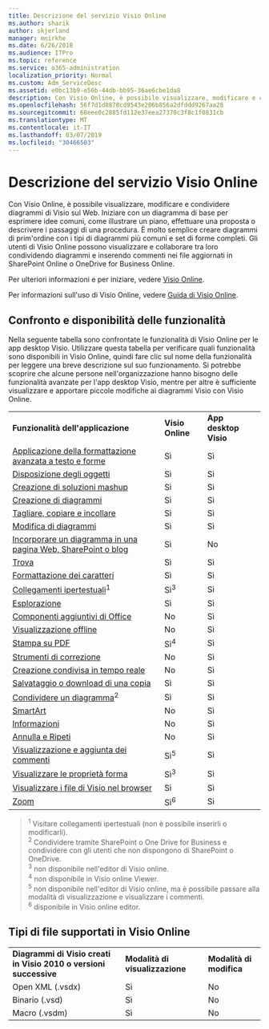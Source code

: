 ```yaml
---
title: Descrizione del servizio Visio Online
ms.author: sharik
author: skjerland
manager: mnirkhe
ms.date: 6/26/2018
ms.audience: ITPro
ms.topic: reference
ms.service: o365-administration
localization_priority: Normal
ms.custom: Adm_ServiceDesc
ms.assetid: e0bc13b9-e56b-44db-bb95-36ae6cbe1da8
description: Con Visio Online, è possibile visualizzare, modificare e condividere diagrammi di Visio sul Web. Iniziare con un diagramma di base per esprimere idee comuni, come illustrare un piano, effettuare una proposta o descrivere i passaggi di una procedura. È molto semplice creare diagrammi di prim'ordine con i tipi di diagrammi più comuni e set di forme completi. Gli utenti di Visio Online possono visualizzare e collaborare tra loro condividendo diagrammi e inserendo commenti nei file aggiornati in SharePoint Online o OneDrive for Business Online.
ms.openlocfilehash: 56f7d1d8878cd9543e206b856a2dfddd9267aa28
ms.sourcegitcommit: 68eee0c2885fd112e37eea27370c3f8c1f0831cb
ms.translationtype: MT
ms.contentlocale: it-IT
ms.lasthandoff: 03/07/2019
ms.locfileid: "30466503"
---
```

# <a name="visio-online-service-description"></a>Descrizione del servizio Visio Online

Con Visio Online, è possibile visualizzare, modificare e condividere diagrammi di Visio sul Web. Iniziare con un diagramma di base per esprimere idee comuni, come illustrare un piano, effettuare una proposta o descrivere i passaggi di una procedura. È molto semplice creare diagrammi di prim'ordine con i tipi di diagrammi più comuni e set di forme completi. Gli utenti di Visio Online possono visualizzare e collaborare tra loro condividendo diagrammi e inserendo commenti nei file aggiornati in SharePoint Online o OneDrive for Business Online.
  
Per ulteriori informazioni e per iniziare, vedere [Visio Online](https://products.office.com/en-US/visio/visio-online).
  
Per informazioni sull'uso di Visio Online, vedere [Guida di Visio Online](https://go.microsoft.com/fwlink/?linkid=855982).
  
## <a name="feature-availability-and-comparison"></a>Confronto e disponibilità delle funzionalità

Nella seguente tabella sono confrontate le funzionalità di Visio Online per le app desktop Visio. Utilizzare questa tabella per verificare quali funzionalità sono disponibili in Visio Online, quindi fare clic sul nome della funzionalità per leggere una breve descrizione sul suo funzionamento. Si potrebbe scoprire che alcune persone nell'organizzazione hanno bisogno delle funzionalità avanzate per l'app desktop Visio, mentre per altre è sufficiente visualizzare e apportare piccole modifiche ai diagrammi Visio con Visio Online.  
  
||||
|:-----|:-----|:-----|
|**Funzionalità dell'applicazione** <br/> |**Visio Online** <br/> |**App desktop Visio** <br/> |
|[Applicazione della formattazione avanzata a testo e forme](visio-online.md#BM_1) <br/> |Sì  <br/> |Sì  <br/> |
|[Disposizione degli oggetti](visio-online.md#BM_2) <br/> |Sì  <br/> |Sì  <br/> |
|[Creazione di soluzioni mashup](visio-online.md#BM_3) <br/> |Sì  <br/> |Sì  <br/> |
|[Creazione di diagrammi](visio-online.md#BM_4) <br/> |Sì  <br/> |Sì  <br/> |
|[Tagliare, copiare e incollare](visio-online.md#BM_5) <br/> |Sì  <br/> |Sì  <br/> |
|[Modifica di diagrammi](visio-online.md#BM_6) <br/> |Sì  <br/> |Sì  <br/> |
|[Incorporare un diagramma in una pagina Web, SharePoint o blog](visio-online.md#BM_7) <br/> |Sì  <br/> |No  <br/> |
|[Trova](visio-online.md#BM_8) <br/> |Sì  <br/> |Sì  <br/> |
|[Formattazione dei caratteri](visio-online.md#BM_9) <br/> |Sì  <br/> |Sì  <br/> |
|[Collegamenti ipertestuali](visio-online.md#BM_10)<sup>1</sup> <br/> |Sì<sup>3</sup> <br/> |Sì  <br/> |
|[Esplorazione](visio-online.md#BM_11) <br/> |Sì  <br/> |Sì  <br/> |
|[Componenti aggiuntivi di Office](visio-online.md#BM_12) <br/> |No  <br/> |Sì  <br/> |
|[Visualizzazione offline](visio-online.md#BM_13) <br/> |No  <br/> |Sì  <br/> |
|[Stampa su PDF](visio-online.md#BM_14) <br/> |Sì<sup>4</sup> <br/> |Sì  <br/> |
|[Strumenti di correzione](visio-online.md#BM_15) <br/> |No  <br/> |Sì  <br/> |
|[Creazione condivisa in tempo reale](visio-online.md#BM_16) <br/> |No  <br/> |Sì  <br/> |
|[Salvataggio o download di una copia](visio-online.md#BM_17) <br/> |Sì  <br/> |Sì  <br/> |
|[Condividere un diagramma](visio-online.md#BM_18)<sup>2</sup> <br/> |Sì  <br/> |Sì  <br/> |
|[SmartArt](visio-online.md#BM_19) <br/> |No  <br/> |Sì  <br/> |
|[Informazioni](visio-online.md#BM_20) <br/> |No  <br/> |Sì  <br/> |
|[Annulla e Ripeti](visio-online.md#BM_21) <br/> |No  <br/> |Sì  <br/> |
|[Visualizzazione e aggiunta dei commenti](visio-online.md#BM_22) <br/> |Sì<sup>5</sup> <br/> |Sì  <br/> |
|[Visualizzare le proprietà forma](visio-online.md#BM_23) <br/> |Sì<sup>3</sup> <br/> |Sì  <br/> |
|[Visualizzare i file di Visio nel browser](visio-online.md#BM_24) <br/> |Sì  <br/> |Sì  <br/> |
|[Zoom](visio-online.md#BM_25) <br/> |Sì<sup>6</sup> <br/> |Sì  <br/> |
   
> <sup>1</sup> Visitare collegamenti ipertestuali (non è possibile inserirli o modificarli). 
<br/><sup>2</sup> Condividere tramite SharePoint o One Drive for Business e condividere con gli utenti che non dispongono di SharePoint o OneDrive. 
<br/> <sup>3</sup> non disponibile nell'editor di Visio online.
<br/><sup>4</sup> non disponibile in Visio online Viewer. 
<br/><sup>5</sup> non disponibile nell'editor di Visio online, ma è possibile passare alla modalità di visualizzazione e visualizzare i commenti. 
<br/><sup>6</sup> disponibile in Visio online editor. 
  
## <a name="supported-file-types-in-visio-online"></a>Tipi di file supportati in Visio Online

||||
|:-----|:-----|:-----|
|**Diagrammi di Visio creati in Visio 2010 o versioni successive** <br/> |**Modalità di visualizzazione** <br/> |**Modalità di modifica** <br/> |
|Open XML (.vsdx)  <br/> |Sì  <br/> |No  <br/> |
|Binario (.vsd)  <br/> |Sì  <br/> |No  <br/> |
|Macro (.vsdm)  <br/> |Sì  <br/> |No  <br/> |
   

